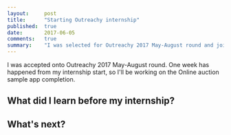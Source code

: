 ```yaml
---
layout:     post
title:      "Starting Outreachy internship"
published:  true
date:       2017-06-05
comments:   true
summary:    "I was selected for Outreachy 2017 May-August round and joined to Lagom team"
---
```


I was accepted onto Outreachy 2017 May-August round. One week has happened from my internship start, so I'll be working on the Online auction sample app completion.

## What did I learn before my internship?



## What's next?
